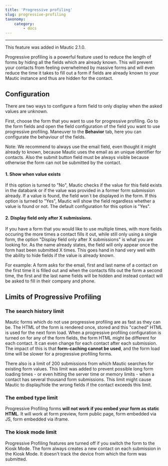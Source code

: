 ```yaml
---
title: 'Progressive profiling'
slug: progressive-profiling
taxonomy:
    category:
        - docs
---
```


---
This feature was added in Mautic 2.1.0.

Progressive profiling is a powerful feature used to reduce the length of forms by hiding all the fields which are already known. This will prevent your contacts from feeling overwhelmed by massive forms and will even reduce the time it takes to fill out a form if fields are already known to your Mautic instance and thus are hidden for the contact.

## Configuration

There are two ways to configure a form field to only display when the asked values are unknown. 

First, choose the form that you want to use for progressive profiling. Go to the form fields and open the field configuration of the field you want to use progressive profiling. Maneuver to the __Behavior__ tab, here you can configurate the behaviour of the fields.

Note: We recommend to always use the email field, even thought it might already to known, because Mautic uses the email as an unique identifier for contacts. Also the submit button field must be always visible because otherwise the form can not be submitted by the contact.


#### 1. Show when value exists

If this option is turned to "No", Mautic checks if the value for this field exists in the databank or if the value was provided in a former form submission already. If a value is found, the field won`t be displayed in the form. If this option is turned to "Yes", Mautic will show the field regardless whether a value is found or not. The default configuration for this option is "Yes".

#### 2. Display field only after X submissions.

If you have a form that you would like to use multiple times, with more fields occuring the more times a contact fills it out, while still only using a single form, the option "Display field only after X submissions" is what you are looking for. As the name already states, the field will only appear once the form hast been submitted X times. This goes hand in hand very well with the ability to hide fields if the value is already known. 

For example: A form asks for the email, first and last name of a contact on the first time it is filled out and when the contacts fills out the form a second time, the first and the last name fields will be hidden and instead contact will be asked to fill in their company and phone.

## Limits of Progressive Profiling

### The search history limit

Mautic forms which do not use progressive profiling are as fast as they can be. The HTML of the form is rendered once, stored and this "cached" HTML is used for the next form load. When a progressive profiling configuration is turned on for any of the form fields, the form HTML might be different for each contact. It can even change for each contact after each submission. The impact of this is that **form-caching cannot be used**, and the form load time will be slower for a progressive profiling forms.

There also is a limit of 200 submissions from which Mautic searches for existing form values. This limit was added to prevent possible long form loading times - or even hitting the server time or memory limits - when a contact has several thousand form submissions. This limit might cause Mautic to display/hide the wrong fields if the contact exceeds this limit.

### The embed type limit

Progressive Profiling forms **will not work if you embed your form as static HTML**. It will work at form preview, form public page, form embedded via JS, form embedded via iframe.

### The kiosk mode limit

Progressive Profiling features are turned off if you switch the form to the Kiosk Mode. The form always creates a new contact on each submission in the Kiosk Mode. It doesn't track the device from which the form was submitted.
